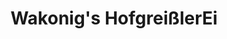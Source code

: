 ---
title: "Wakonig's HofgreißlerEi"
url: /klagenfurt-am-woerthersee/wakonigs-hofgreisslerei/
shop: Hofladen
---